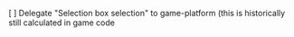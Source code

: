 [ ] Delegate "Selection box selection" to game-platform (this is historically still calculated in game code